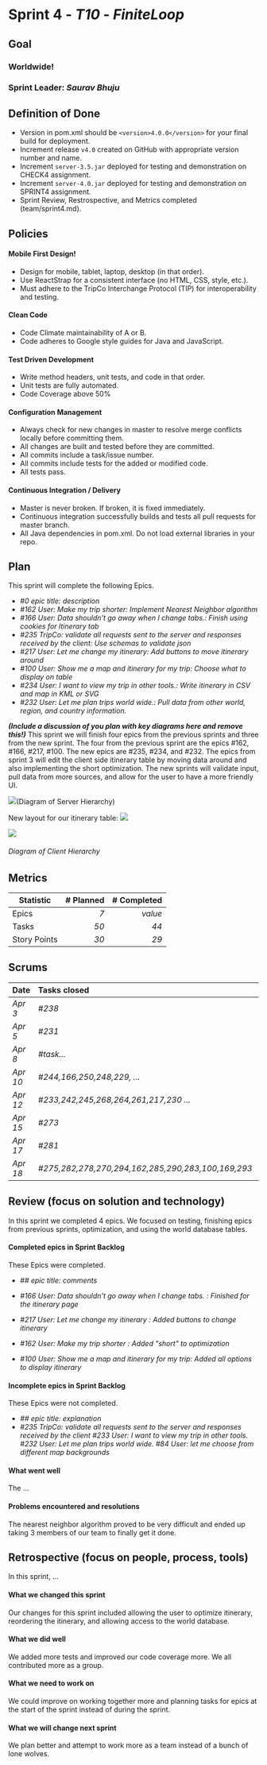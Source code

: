 # Sprint 4 - *T10* - *FiniteLoop*

## Goal

### Worldwide!
### Sprint Leader: *Saurav Bhuju*

## Definition of Done

* Version in pom.xml should be `<version>4.0.0</version>` for your final build for deployment.
* Increment release `v4.0` created on GitHub with appropriate version number and name.
* Increment `server-3.5.jar` deployed for testing and demonstration on CHECK4 assignment.
* Increment `server-4.0.jar` deployed for testing and demonstration on SPRINT4 assignment.
* Sprint Review, Restrospective, and Metrics completed (team/sprint4.md).


## Policies

#### Mobile First Design!
* Design for mobile, tablet, laptop, desktop (in that order).
* Use ReactStrap for a consistent interface (no HTML, CSS, style, etc.).
* Must adhere to the TripCo Interchange Protocol (TIP) for interoperability and testing.
#### Clean Code
* Code Climate maintainability of A or B.
* Code adheres to Google style guides for Java and JavaScript.
#### Test Driven Development
* Write method headers, unit tests, and code in that order.
* Unit tests are fully automated.
* Code Coverage above 50%
#### Configuration Management
* Always check for new changes in master to resolve merge conflicts locally before committing them.
* All changes are built and tested before they are committed.
* All commits include a task/issue number.
* All commits include tests for the added or modified code.
* All tests pass.
#### Continuous Integration / Delivery
* Master is never broken.  If broken, it is fixed immediately.
* Continuous integration successfully builds and tests all pull requests for master branch.
* All Java dependencies in pom.xml.  Do not load external libraries in your repo.


## Plan

This sprint will complete the following Epics.

* *#0 epic title: description*
* *#162 User: Make my trip shorter: Implement Nearest Neighbor algorithm*
* *#166 User: Data shouldn't go away when I change tabs.: Finish using cookies for Itinerary tab*
* *#235 TripCo: validate all requests sent to the server and responses received by the client: Use schemas to validate json*
* *#217 User: Let me change my itinerary: Add buttons to move itinerary around*
* *#100 User: Show me a map and itinerary for my trip: Choose what to display on table*
* *#234 User: I want to view my trip in other tools.: Write itinerary in CSV and map in KML or SVG*
* *#232 User: Let me plan trips world wide.: Pull data from other world, region, and country information.*

***(Include a discussion of you plan with key diagrams here and remove this!)***
This sprint we will finish four epics from the previous sprints and three from the new sprint. The four from the previous
sprint are the epics #162, #166, #217, #100. The new epics are #235, #234, and #232. The epics from sprint 3
will edit the client side itinerary table by moving data around and also implementing the short optimization.
The new sprints will validate input, pull data from more sources, and allow for the user to have a more 
friendly UI. 

![](images/ServerDiagram.jpeg)(Diagram of Server Hierarchy)

New layout for our itinerary table:
![](images/newItineraryTableLayout.jpeg)

![](images/clientDiagram.jpg)
###### *Diagram of Client Hierarchy*

## Metrics

| Statistic | # Planned | # Completed |
| --- | ---: | ---: |
| Epics | *7* | *value* |
| Tasks |  *50*   | *44* |
| Story Points |  *30*  | *29* |


## Scrums

| Date | Tasks closed  | Tasks in progress | Impediments |
| :--- | :--- | :--- | :--- |
| *Apr 3* | *#238* | *#233,166,229,231,238,162,169* | *none* |
| *Apr 5* | *#231* | *#230,162,169,233,166,229* | *none* |
| *Apr 8* | *#task...* | *#244,242,245,250,248,162,169,230,233,166,229* | *none* |
| *Apr 10* | *#244,166,250,248,229, ...* | *#264,217,235,162,169,230,233* | *none* |
| *Apr 12* | *#233,242,245,268,264,261,217,230 ...* | *#268,261,162,169,235* | *none* |
| *Apr 15* | *#273*  | *275,282,278,270,281,273,162,169,235* | *none*  |
| *Apr 17* | *#281* | *285,283,100,162,169,235,275,282,278,270* | *none*  |
| *Apr 18* | *#275,282,278,270,294,162,285,290,283,100,169,293* | *#290,293,235* | *none* |


## Review (focus on solution and technology)

In this sprint we completed 4 epics. We focused on testing, finishing epics from previous sprints, optimization, and using the world database tables.

#### Completed epics in Sprint Backlog

These Epics were completed.

* *## epic title: comments*

* *#166 User: Data shouldn't go away when I change tabs. : Finished for the itinerary page*
* *#217 User: Let me change my itinerary : Added buttons to change itinerary*
* *#162 User: Make my trip shorter : Added "short" to optimization*
* *#100 User: Show me a map and itinerary for my trip: Added all options to display itinerary*

#### Incomplete epics in Sprint Backlog

These Epics were not completed.

* *## epic title: explanation*
* *#235 TripCo: validate all requests sent to the server and responses received by the client*
  *#233 User: I want to view my trip in other tools.*
  *#232 User: Let me plan trips world wide.*
  *#84 User: let me choose from different map backgrounds*

#### What went well

The ...


#### Problems encountered and resolutions

The nearest neighbor algorithm proved to be very difficult and ended up taking 3 members of our team to finally get it done. 


## Retrospective (focus on people, process, tools)

In this sprint, ...

#### What we changed this sprint

Our changes for this sprint included allowing the user to optimize itinerary, reordering the itinerary, and allowing access to the world database. 

#### What we did well

We added more tests and improved our code coverage more. We all contributed more as a group.

#### What we need to work on

We could improve on working together more and planning tasks for epics at the start of the sprint instead of during the sprint.

#### What we will change next sprint

We plan better and attempt to work more as a team instead of a bunch of lone wolves. 
